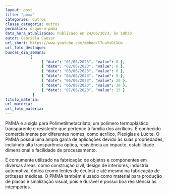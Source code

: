 ```yaml
---
layout: post
title: "pmma"
categories: Outros
classe_categoria: outros
permalink: o-que-e-pmma
data_hora_atualizacao: Publicado em 24/06/2023, às 19h30
autor: Gabriela Caesar
url_short: https://www.youtube.com/embed/lTuuVsDiXUw
url_foto_destaque: 
buscas_dia_semana: 
           [
                { "date": "01/06/2023", "value": 0 },
                { "date": "02/06/2023", "value": 0 },
                { "date": "03/06/2023", "value": 0 },
                { "date": "04/06/2023", "value": 5 },
                { "date": "05/06/2023", "value": 20 },
                { "date": "06/06/2023", "value": 30 },
                { "date": "07/06/2023", "value": 15 }
            ]
titulo_materia: 
url_materia: 
url_foto_materia: 
---
```

PMMA é a sigla para Polimetilmetacrilato, um polímero termoplástico transparente e resistente que pertence à família dos acrílicos. É conhecido comercialmente por diferentes nomes, como acrílico, Plexiglas e Lucite. O PMMA possui uma ampla gama de aplicações devido às suas propriedades, incluindo alta transparência óptica, resistência ao impacto, estabilidade dimensional e facilidade de processamento. 

É comumente utilizado na fabricação de objetos e componentes em diversas áreas, como construção civil, design de interiores, indústria automotiva, óptica (como lentes de óculos) e até mesmo na fabricação de próteses médicas. O PMMA também é usado como material para produção de placas e sinalização visual, pois é durável e possui boa resistência às intempéries.

